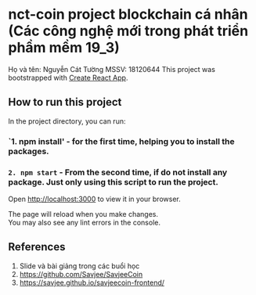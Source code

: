 # nct-coin project blockchain cá nhân (Các công nghệ mới trong phát triển phầm mềm 19_3)

Họ và tên: Nguyễn Cát Tường
MSSV: 18120644
This project was bootstrapped with [Create React App](https://github.com/facebook/create-react-app).

## How to run this project

In the project directory, you can run:

### `1. npm install' - for the first time, helping you to install the packages.
### `2. npm start` - From the second time, if do not install any package. Just only using this script to run the project.

Open [http://localhost:3000](http://localhost:3000) to view it in your browser.

The page will reload when you make changes.\
You may also see any lint errors in the console.

## References
1. Slide và bài giảng trong các buổi học
2. https://github.com/Savjee/SavjeeCoin
3. https://savjee.github.io/savjeecoin-frontend/
